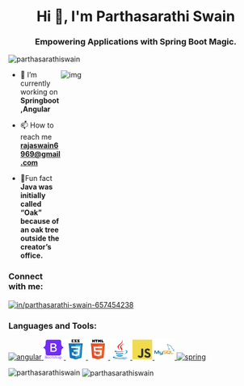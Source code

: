 <h1 align="center">Hi 👋, I'm Parthasarathi Swain</h1>
<h3 align="center">Empowering Applications with Spring Boot Magic.</h3>

<p align="left"> <img src="https://komarev.com/ghpvc/?username=parthasarathiswain&label=Profile%20views&color=0e75b6&style=flat" alt="parthasarathiswain" /> </p>
<img src="[https://www.google.com/url?sa=i&url=https%3A%2F%2Fgithub.com%2Frudrabarad%2FGifs&psig=AOvVaw1r23krPtnlo6rhX7PAkqzi&ust=1732269377555000&source=images&cd=vfe&opi=89978449&ved=0CBMQjRxqFwoTCOjq3biU7YkDFQAAAAAdAAAAABAw](https://www.google.com/url?sa=i&url=https%3A%2F%2Fgithub.com%2Fcipherhacker%2Fcipherhacker&psig=AOvVaw1r23krPtnlo6rhX7PAkqzi&ust=1732269377555000&source=images&cd=vfe&opi=89978449&ved=0CBMQjRxqFwoTCOjq3biU7YkDFQAAAAAdAAAAABA_](https://cdn.dribbble.com/users/1579322/screenshots/6587273/blue_boy_typing_nothought.gif)" align="right" width="400" height="400" alt="img" /> 

- 🌱 I’m currently working on **Springboot,Angular**

- 📫 How to reach me **rajaswain6969@gmail.com**

- 🐛Fun fact **Java was initially called “Oak” because of an oak tree outside the creator’s office.**

<h3 align="left">Connect with me:</h3>
<p align="left">
<a href="https://linkedin.com/in/in/parthasarathi-swain-657454238" target="blank"><img align="center" src="https://raw.githubusercontent.com/rahuldkjain/github-profile-readme-generator/master/src/images/icons/Social/linked-in-alt.svg" alt="in/parthasarathi-swain-657454238" height="30" width="40" /></a>
</p>

<h3 align="left">Languages and Tools:</h3>
<p align="left"> <a href="https://angular.io" target="_blank" rel="noreferrer"> <img src="https://angular.io/assets/images/logos/angular/angular.svg" alt="angular" width="40" height="40"/> </a> <a href="https://getbootstrap.com" target="_blank" rel="noreferrer"> <img src="https://raw.githubusercontent.com/devicons/devicon/master/icons/bootstrap/bootstrap-plain-wordmark.svg" alt="bootstrap" width="40" height="40"/> </a> <a href="https://www.w3schools.com/css/" target="_blank" rel="noreferrer"> <img src="https://raw.githubusercontent.com/devicons/devicon/master/icons/css3/css3-original-wordmark.svg" alt="css3" width="40" height="40"/> </a> <a href="https://www.w3.org/html/" target="_blank" rel="noreferrer"> <img src="https://raw.githubusercontent.com/devicons/devicon/master/icons/html5/html5-original-wordmark.svg" alt="html5" width="40" height="40"/> </a> <a href="https://www.java.com" target="_blank" rel="noreferrer"> <img src="https://raw.githubusercontent.com/devicons/devicon/master/icons/java/java-original.svg" alt="java" width="40" height="40"/> </a> <a href="https://developer.mozilla.org/en-US/docs/Web/JavaScript" target="_blank" rel="noreferrer"> <img src="https://raw.githubusercontent.com/devicons/devicon/master/icons/javascript/javascript-original.svg" alt="javascript" width="40" height="40"/> </a> <a href="https://www.mysql.com/" target="_blank" rel="noreferrer"> <img src="https://raw.githubusercontent.com/devicons/devicon/master/icons/mysql/mysql-original-wordmark.svg" alt="mysql" width="40" height="40"/> </a> <a href="https://spring.io/" target="_blank" rel="noreferrer"> <img src="https://www.vectorlogo.zone/logos/springio/springio-icon.svg" alt="spring" width="40" height="40"/> </a> </p>

<p><img align="left" src="https://github-readme-stats.vercel.app/api/top-langs?username=parthasarathiswain&show_icons=true&locale=en&layout=compact" alt="parthasarathiswain" /></p>

<p>&nbsp;<img align="center" src="https://github-readme-stats.vercel.app/api?username=parthasarathiswain&show_icons=true&locale=en" alt="parthasarathiswain" /></p>
